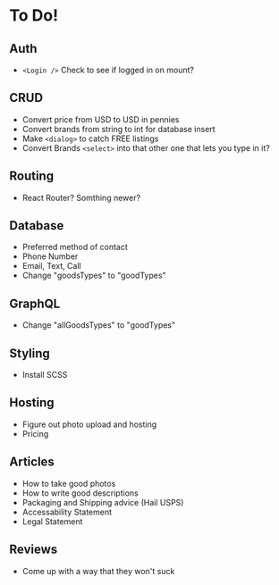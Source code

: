 # To Do!

## Auth

- `<Login />` Check to see if logged in on mount?

## CRUD

- Convert price from USD to USD in pennies
- Convert brands from string to int for database insert
- Make `<dialog>` to catch FREE listings
- Convert Brands `<select>` into that other one that lets you type in it?

## Routing

- React Router? Somthing newer?

## Database

- Preferred method of contact
- Phone Number
- Email, Text, Call
- Change "goodsTypes" to "goodTypes"

## GraphQL

- Change "allGoodsTypes" to "goodTypes"

## Styling

- Install SCSS

## Hosting

- Figure out photo upload and hosting
- Pricing

## Articles

- How to take good photos
- How to write good descriptions
- Packaging and Shipping advice (Hail USPS)
- Accessability Statement
- Legal Statement

## Reviews

- Come up with a way that they won't suck
